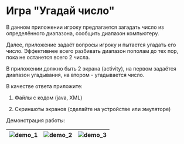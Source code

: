 # Игра "Угадай число"

В данном приложении игроку предлагается загадать число из определённого диапазона, сообщить диапазон компьютеру.

Далее, приложение задаёт вопросы игроку и пытается угадать его число. Эффективнее всего разбивать диапазон пополам до тех пор, пока не останется всего 2 числа.

В приложении должно быть 2 экрана (activity), на первом задаётся диапазон угадывания, на втором - угадывается число.

В качестве ответа приложите:

1. Файлы с кодом (java, XML)

2. Скриншоты экранов (сделайте на устройстве или эмуляторе)

Демонстрация работы:



| ![demo_1](https://gitlab.com/ISU_Applied_Computer_Science/5th-semester/mobile-development/The-game-guess-the-number/-/raw/main/raw/demo_1.jpeg?inline=false) | ![demo_2](https://gitlab.com/ISU_Applied_Computer_Science/5th-semester/mobile-development/The-game-guess-the-number/-/raw/main/raw/demo_2.jpeg?inline=false) | ![demo_3](https://gitlab.com/ISU_Applied_Computer_Science/5th-semester/mobile-development/The-game-guess-the-number/-/raw/main/raw/demo_3.jpeg?inline=false) |
| ------------------------------------------------------------ | ------------------------------------------------------------ | ------------------------------------------------------------ |

